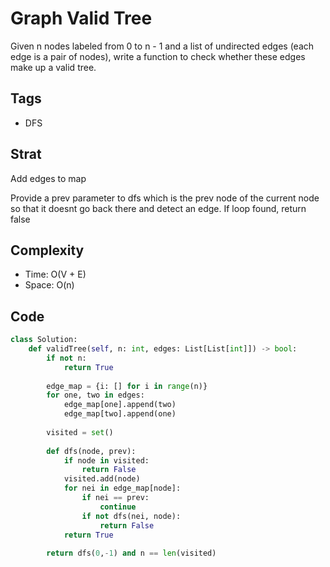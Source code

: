 # Graph Valid Tree
Given n nodes labeled from 0 to n - 1 and a list of undirected edges (each edge is a pair of nodes), write a function to check whether these edges make up a valid tree.

## Tags
- DFS

## Strat
Add edges to map

Provide a prev parameter to dfs which is the prev node of the current node so that it doesnt go back there and detect an edge. If loop found, return false

## Complexity

- Time: O(V + E)
- Space: O(n)

## Code

```python
class Solution:
    def validTree(self, n: int, edges: List[List[int]]) -> bool:
        if not n:
            return True
            
        edge_map = {i: [] for i in range(n)}
        for one, two in edges:
            edge_map[one].append(two)
            edge_map[two].append(one)
        
        visited = set()
        
        def dfs(node, prev):
            if node in visited:
                return False
            visited.add(node)
            for nei in edge_map[node]:
                if nei == prev:
                    continue
                if not dfs(nei, node):
                    return False
            return True
        
        return dfs(0,-1) and n == len(visited)
```